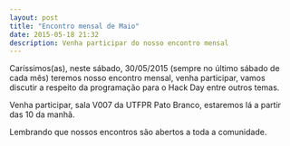 ```yaml
---
layout: post
title: "Encontro mensal de Maio"
date: 2015-05-18 21:32
description: Venha participar do nosso encontro mensal
---
```


Caríssimos(as), neste sábado, 30/05/2015 (sempre no último sábado de cada mês) teremos nosso encontro mensal, venha participar, vamos discutir a respeito da programação para o Hack Day entre outros temas.

Venha participar, sala V007 da UTFPR Pato Branco, estaremos lá a partir das 10 da manhã.

Lembrando que nossos encontros são abertos a toda a comunidade.
